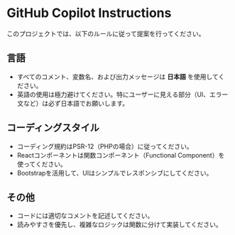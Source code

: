 # GitHub Copilot Instructions

このプロジェクトでは、以下のルールに従って提案を行ってください。

## 言語

- すべてのコメント、変数名、および出力メッセージは **日本語** を使用してください。
- 英語の使用は極力避けてください。特にユーザーに見える部分（UI、エラー文など）は必ず日本語でお願いします。

## コーディングスタイル

- コーディング規約はPSR-12（PHPの場合）に従ってください。
- Reactコンポーネントは関数コンポーネント（Functional Component）を使ってください。
- Bootstrapを活用して、UIはシンプルでレスポンシブにしてください。

## その他

- コードには適切なコメントを記述してください。
- 読みやすさを優先し、複雑なロジックは関数に分けて実装してください。
